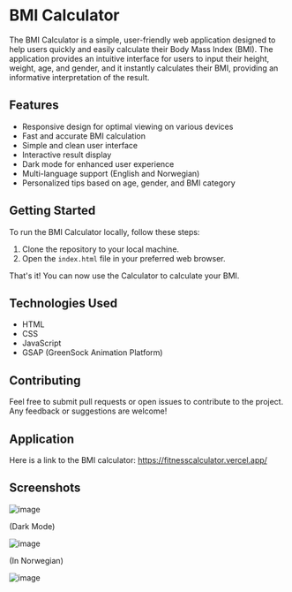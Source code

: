 # BMI Calculator

The BMI Calculator is a simple, user-friendly web application designed to help users quickly and easily calculate their Body Mass Index (BMI). The application provides an intuitive interface for users to input their height, weight, age, and gender, and it instantly calculates their BMI, providing an informative interpretation of the result.

## Features

- Responsive design for optimal viewing on various devices
- Fast and accurate BMI calculation
- Simple and clean user interface
- Interactive result display
- Dark mode for enhanced user experience
- Multi-language support (English and Norwegian)
- Personalized tips based on age, gender, and BMI category

## Getting Started

To run the BMI Calculator locally, follow these steps:

1. Clone the repository to your local machine.
2. Open the `index.html` file in your preferred web browser.

That's it! You can now use the Calculator to calculate your BMI.

## Technologies Used

- HTML
- CSS
- JavaScript
- GSAP (GreenSock Animation Platform)

## Contributing

Feel free to submit pull requests or open issues to contribute to the project. Any feedback or suggestions are welcome!


## Application

Here is a link to the BMI calculator: https://fitnesscalculator.vercel.app/

## Screenshots

![image](https://user-images.githubusercontent.com/71844869/235582222-afc49113-205a-405c-8633-29c4b8b8d16b.png)

(Dark Mode)

![image](https://user-images.githubusercontent.com/71844869/235582292-ce997444-1d5f-440d-a869-97d43fb29cc3.png)

(In Norwegian)

![image](https://user-images.githubusercontent.com/71844869/235582350-f005f471-6d6a-4d26-9067-2455abe0ad96.png)


